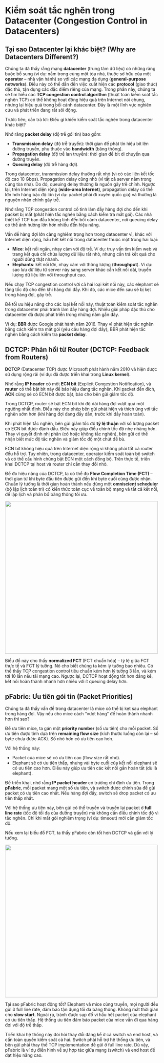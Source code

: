 

# **Kiểm soát tắc nghẽn trong Datacenter** (Congestion Control in Datacenters)

## **Tại sao Datacenter lại khác biệt?** (Why are Datacenters Different?)

Chúng ta đã thấy rằng mạng **datacenter** (trung tâm dữ liệu) có những ràng buộc bổ sung (ví dụ: nằm trong cùng một tòa nhà, thuộc sở hữu của một **operator** – nhà vận hành) so với các mạng đa dụng (**general-purpose networks**). Điều này có thể dẫn đến việc xuất hiện các **protocol** (giao thức) đặc thù, tận dụng các đặc điểm riêng của mạng. Trong phần này, chúng ta sẽ tìm hiểu các **TCP congestion control algorithm** (thuật toán kiểm soát tắc nghẽn TCP) có thể không hoạt động hiệu quả trên Internet nói chung, nhưng lại hiệu quả trong bối cảnh datacenter. Đây là một lĩnh vực nghiên cứu và phát triển đang rất sôi động.

Trước tiên, cần trả lời: Điều gì khiến kiểm soát tắc nghẽn trong datacenter khác biệt?

Nhớ rằng **packet delay** (độ trễ gói tin) bao gồm:  
- **Transmission delay** (độ trễ truyền): thời gian để phát tín hiệu bit lên đường truyền, phụ thuộc vào **bandwidth** (băng thông).  
- **Propagation delay** (độ trễ lan truyền): thời gian để bit di chuyển qua đường truyền.  
- **Queuing delay** (độ trễ hàng đợi).

Trong datacenter, transmission delay thường rất nhỏ (vì có các liên kết tốc độ cao 10 Gbps). Propagation delay cũng nhỏ (vì tất cả server nằm trong cùng tòa nhà). Do đó, queuing delay thường là nguồn gây trễ chính. Ngược lại, trên Internet diện rộng (**wide-area Internet**), propagation delay có thể lớn hơn hàng bậc độ lớn (ví dụ: packet phải đi xuyên quốc gia) và thường là nguyên nhân chính gây trễ.

Nhớ rằng TCP congestion control cố tình làm đầy hàng đợi cho đến khi packet bị mất (phát hiện tắc nghẽn bằng cách kiểm tra mất gói). Các nhà thiết kế TCP ban đầu không tính đến bối cảnh datacenter, nơi queuing delay có thể ảnh hưởng lớn hơn nhiều đến hiệu năng.

Vấn đề hàng đợi lớn càng nghiêm trọng hơn trong datacenter vì, khác với Internet diện rộng, hầu hết kết nối trong datacenter thuộc một trong hai loại:  
- **Mice**: kết nối ngắn, nhạy cảm với độ trễ. Ví dụ: truy vấn tìm kiếm web và trang kết quả chỉ chứa lượng dữ liệu rất nhỏ, nhưng cần trả kết quả cho người dùng thật nhanh.  
- **Elephants**: kết nối lớn, nhạy cảm với thông lượng (**throughput**). Ví dụ: sao lưu dữ liệu từ server này sang server khác cần kết nối dài, truyền lượng dữ liệu lớn với throughput cao.

Nếu chạy TCP congestion control với cả hai loại kết nối này, các elephant sẽ tăng tốc độ cho đến khi hàng đợi đầy. Khi đó, các mice đến sau sẽ bị kẹt trong hàng đợi, gây trễ.

Để tối ưu hiệu năng cho các loại kết nối này, thuật toán kiểm soát tắc nghẽn trong datacenter phải tránh làm đầy hàng đợi. Nhiều giải pháp đặc thù cho datacenter đã được phát triển trong những năm gần đây.

Ví dụ: **BBR** được Google phát hành năm 2016. Thay vì phát hiện tắc nghẽn bằng cách kiểm tra mất gói (yêu cầu hàng đợi đầy), BBR phát hiện tắc nghẽn bằng cách kiểm tra **packet delay**.



## **DCTCP: Phản hồi từ Router** (DCTCP: Feedback from Routers)

**DCTCP** (Datacenter TCP) được Microsoft phát hành năm 2010 và hiện được sử dụng rộng rãi (ví dụ: đã được triển khai trong **Linux kernel**).

Nhớ rằng **IP header** có một **ECN bit** (Explicit Congestion Notification), và **router** có thể bật bit này để báo hiệu đang tắc nghẽn. Khi packet đến đích, **ACK** cũng sẽ có ECN bit được bật, báo cho bên gửi giảm tốc độ.

Trong DCTCP, router sẽ bật ECN bit khi độ dài hàng đợi vượt quá một ngưỡng nhất định. Điều này cho phép bên gửi phát hiện và thích ứng với tắc nghẽn sớm hơn (khi hàng đợi đang đầy dần, trước khi đầy hoàn toàn).

Khi phát hiện tắc nghẽn, bên gửi giảm tốc độ **tỷ lệ thuận** với số lượng packet có ECN bit được đánh dấu. Điều này giúp điều chỉnh tốc độ nhẹ nhàng hơn. Thay vì quyết định nhị phân (có hoặc không tắc nghẽn), bên gửi có thể nhận biết mức độ tắc nghẽn và giảm tốc độ một chút để bù.

ECN bit không hiệu quả trên Internet diện rộng vì không phải tất cả router đều hỗ trợ. Tuy nhiên, trong datacenter, operator kiểm soát toàn bộ switch và có thể cấu hình chúng bật ECN một cách đồng bộ. Trên thực tế, triển khai DCTCP tại host và router chỉ cần thay đổi nhỏ.

Để đo hiệu năng của DCTCP, ta có thể đo **Flow Completion Time (FCT)** – thời gian từ khi byte đầu tiên được gửi đến khi byte cuối cùng được nhận. Chuẩn lý tưởng là thời gian hoàn thành nếu dùng một **omniscient scheduler** (bộ lập lịch toàn tri) có kiến thức toàn cục về toàn bộ mạng và tất cả kết nối, để lập lịch và phân bổ băng thông tối ưu.

<img width="500px" src="../assets/datacenter/6-031-fct-chart1.png">

Biểu đồ này cho thấy **normalized FCT** (FCT chuẩn hóa) – tỷ lệ giữa FCT thực tế và FCT lý tưởng. Nó cho biết chúng ta kém lý tưởng bao nhiêu. Có thể thấy TCP congestion control tiêu chuẩn kém hơn lý tưởng 3 lần, và kém tới 10 lần nếu tải mạng cao. Ngược lại, DCTCP hoạt động tốt hơn đáng kể, kết nối hoàn thành nhanh hơn nhiều với ít queuing delay hơn.



## **pFabric: Ưu tiên gói tin** (Packet Priorities)

Chúng ta đã thấy vấn đề trong datacenter là mice có thể bị kẹt sau elephant trong hàng đợi. Vậy nếu cho mice cách “vượt hàng” để hoàn thành nhanh hơn thì sao?

Để ưu tiên mice, ta gán một **priority number** (số ưu tiên) cho mỗi packet. Số ưu tiên được tính dựa trên **remaining flow size** (kích thước luồng còn lại – số byte chưa được ACK). Số nhỏ hơn có ưu tiên cao hơn.

Với hệ thống này:  
- Packet của mice sẽ có ưu tiên cao (flow size rất nhỏ).  
- Elephant sẽ có ưu tiên thấp, nhưng vài byte cuối của kết nối elephant sẽ có ưu tiên cao hơn. Điều này giúp ưu tiên các kết nối gần hoàn tất (dù là elephant).

Để triển khai, nhớ rằng **IP packet header** có trường chỉ định ưu tiên. Trong **pFabric**, mỗi packet mang một số ưu tiên, và switch được chỉnh sửa để gửi packet có ưu tiên cao nhất. Nếu hàng đợi đầy, switch sẽ drop packet có ưu tiên thấp nhất.

Với hệ thống ưu tiên này, bên gửi có thể truyền và truyền lại packet ở **full line rate** (tốc độ tối đa của đường truyền) mà không cần điều chỉnh tốc độ vì tắc nghẽn. Chỉ khi mất gói nghiêm trọng (ví dụ: timeout) mới cần giảm tốc độ.

Nếu xem lại biểu đồ FCT, ta thấy pFabric còn tốt hơn DCTCP và gần với lý tưởng.

<img width="500px" src="../assets/datacenter/6-032-fct-chart2.png">

Tại sao pFabric hoạt động tốt? Elephant và mice cùng truyền, mọi người đều gửi ở full line rate, đảm bảo tận dụng tối đa băng thông. Không mất thời gian cho **slow start**. Ngoài ra, tránh được sụp đổ vì hầu hết packet của elephant có ưu tiên thấp. Hệ thống ưu tiên đảm bảo packet của mice vẫn đi qua hàng đợi với độ trễ thấp.

Triển khai hệ thống này đòi hỏi thay đổi đáng kể ở cả switch và end host, và cần toàn quyền kiểm soát cả hai. Switch phải hỗ trợ hệ thống ưu tiên, và bên gửi phải thay thế TCP implementation để gửi ở full line rate. Dù vậy, pFabric là ví dụ điển hình về sự hợp tác giữa mạng (switch) và end host để đạt hiệu năng cao.


